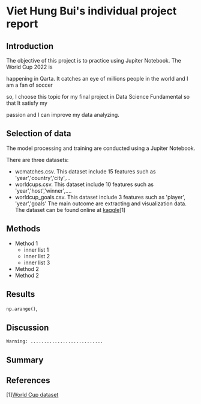 # Viet Hung Bui's individual project report

## Introduction 
The objective of this project is to practice using Jupiter Notebook. The World Cup 2022 is 

happening in Qarta. It catches an eye of millions people in the world and I am a fan of soccer 

so, I choose this topic for my final project in Data Science Fundamental so that It satisfy my 

passion and I can improve my data analyzing. 

## Selection of data 
The model processing and training are conducted using a Jupiter Notebook.

There are three datasets: 
- wcmatches.csv. This dataset include 15 features such as 'year','country','city',...
- worldcups.csv. This dataset include 10 features such as 'year','host','winner',....
- worldcup_goals.csv. This dataset include 3 features such as 'player', 'year','goals'
The main outcome are extracting and visualization data. The dataset can be found online at 
[kaggle](https://www.kaggle.com/datasets/evangower/fifa-world-cup)[1]

## Methods
- Method 1
  - inner list 1
  - inner list 2 
  - inner list 3
- Method 2
- Method 2
## Results
`np.arange()`,

## Discussion 
```Warning: ...........................```

## Summary 

## References
[1][World Cup dataset](https://www.kaggle.com/datasets/evangower/fifa-world-cup)
